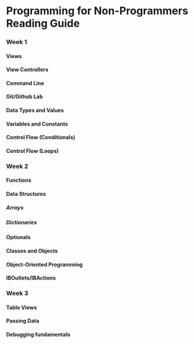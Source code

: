# Programming for Non-Programmers Reading Guide

### Week 1

#### Views

#### View Controllers

#### Command Line

#### Git/Github Lab

#### Data Types and Values

#### Variables and Constants

#### Control Flow (Conditionals)

#### Control Flow (Loops)

### Week 2

#### Functions

#### Data Structures

##### Arrays

##### Dictionaries

#### Optionals

#### Classes and Objects
 
#### Object-Oriented Programming

#### IBOutlets/IBActions

### Week 3

#### Table Views

#### Passing Data

#### Debugging fundamentals
